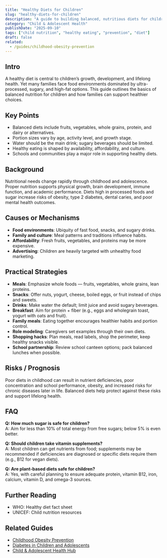 ```yaml
---
title: "Healthy Diets for Children"
slug: "healthy-diets-for-children"
description: "A guide to building balanced, nutritious diets for children, covering food groups, portion sizes, and practical strategies for families."
category: "Child & Adolescent Health"
publishDate: "2025-09-10"
tags: ["child nutrition", "healthy eating", "prevention", "diet"]
draft: false
related:
  - /guides/childhood-obesity-prevention
---
```


## Intro
A healthy diet is central to children’s growth, development, and lifelong health. Yet many families face food environments dominated by ultra-processed, sugary, and high-fat options. This guide outlines the basics of balanced nutrition for children and how families can support healthier choices.

## Key Points
- Balanced diets include fruits, vegetables, whole grains, protein, and dairy or alternatives.  
- Portion sizes vary by age, activity level, and growth stage.  
- Water should be the main drink; sugary beverages should be limited.  
- Healthy eating is shaped by availability, affordability, and culture.  
- Schools and communities play a major role in supporting healthy diets.  

## Background
Nutritional needs change rapidly through childhood and adolescence. Proper nutrition supports physical growth, brain development, immune function, and academic performance. Diets high in processed foods and sugar increase risks of obesity, type 2 diabetes, dental caries, and poor mental health outcomes.

## Causes or Mechanisms
- **Food environments**: Ubiquity of fast food, snacks, and sugary drinks.  
- **Family and culture**: Meal patterns and traditions influence habits.  
- **Affordability**: Fresh fruits, vegetables, and proteins may be more expensive.  
- **Advertising**: Children are heavily targeted with unhealthy food marketing.  

## Practical Strategies
- **Meals**: Emphasize whole foods — fruits, vegetables, whole grains, lean proteins.  
- **Snacks**: Offer nuts, yogurt, cheese, boiled eggs, or fruit instead of chips and sweets.  
- **Drinks**: Make water the default; limit juice and avoid sugary beverages.  
- **Breakfast**: Aim for protein + fiber (e.g., eggs and wholegrain toast, yogurt with oats and fruit).  
- **Family meals**: Eating together encourages healthier habits and portion control.  
- **Role modeling**: Caregivers set examples through their own diets.  
- **Shopping hacks**: Plan meals, read labels, shop the perimeter, keep healthy snacks visible.  
- **School partnership**: Review school canteen options; pack balanced lunches when possible.

## Risks / Prognosis
Poor diets in childhood can result in nutrient deficiencies, poor concentration and school performance, obesity, and increased risks for chronic diseases later in life. Balanced diets help protect against these risks and support lifelong health.

## FAQ
**Q: How much sugar is safe for children?**  
A: Aim for less than 10% of total energy from free sugars; below 5% is even better.

**Q: Should children take vitamin supplements?**  
A: Most children can get nutrients from food; supplements may be recommended if deficiencies are diagnosed or specific diets require them (e.g., B12 for vegan diets).

**Q: Are plant-based diets safe for children?**  
A: Yes, with careful planning to ensure adequate protein, vitamin B12, iron, calcium, vitamin D, and omega-3 sources.

## Further Reading
- WHO: Healthy diet fact sheet  
- UNICEF: Child nutrition resources

## Related Guides
- [Childhood Obesity Prevention](/guides/childhood-obesity-prevention)  
- [Diabetes in Children and Adolescents](/guides/diabetes-children)  
- [Child & Adolescent Health Hub](/guides/child-adolescent-health-hub)
